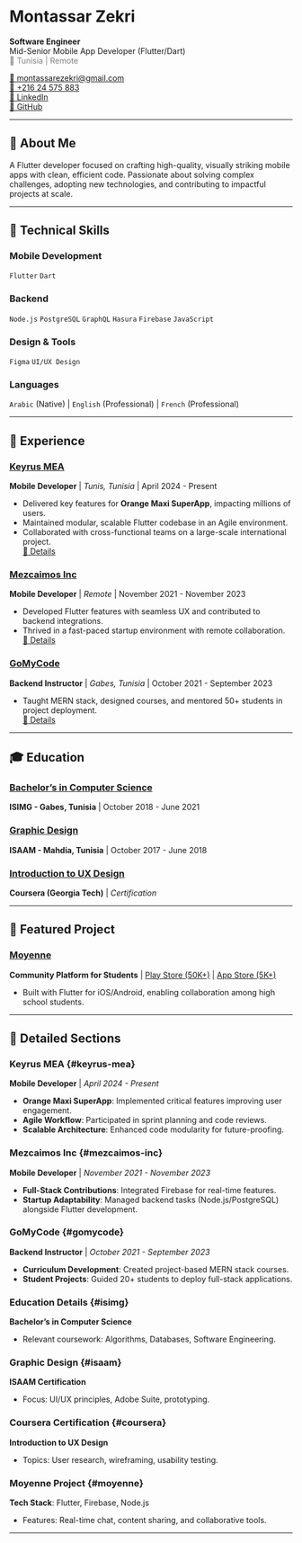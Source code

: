 

# Montassar Zekri  
**Software Engineer**  
Mid-Senior Mobile App Developer (Flutter/Dart)  
<span style="color:gray">📍 Tunisia | Remote</span>  

[📧 montassarezekri@gmail.com](mailto:montassarezekri@gmail.com)  
[📱 +216 24 575 883](tel:+21624575883)  
[💼 LinkedIn](/montassarezekri)  
[🐙 GitHub](https://github.com/módare)  

---

## 🚀 About Me  
A Flutter developer focused on crafting high-quality, visually striking mobile apps with clean, efficient code. Passionate about solving complex challenges, adopting new technologies, and contributing to impactful projects at scale.

---

## 🔧 Technical Skills  

### Mobile Development  
`Flutter` `Dart`  

### Backend  
`Node.js` `PostgreSQL` `GraphQL` `Hasura` `Firebase` `JavaScript`  

### Design & Tools  
`Figma` `UI/UX Design`  

### Languages  
`Arabic` (Native) | `English` (Professional) | `French` (Professional)  

---

## 💼 Experience  

### [Keyrus MEA](#keyrus-mea)  
**Mobile Developer** | *Tunis, Tunisia* | April 2024 - Present  
- Delivered key features for **Orange Maxi SuperApp**, impacting millions of users.  
- Maintained modular, scalable Flutter codebase in an Agile environment.  
- Collaborated with cross-functional teams on a large-scale international project.  
[🔗 Details](#keyrus-mea)  

### [Mezcaimos Inc](#mezcaimos-inc)  
**Mobile Developer** | *Remote* | November 2021 - November 2023  
- Developed Flutter features with seamless UX and contributed to backend integrations.  
- Thrived in a fast-paced startup environment with remote collaboration.  
[🔗 Details](#mezcaimos-inc)  

### [GoMyCode](#gomycode)  
**Backend Instructor** | *Gabes, Tunisia* | October 2021 - September 2023  
- Taught MERN stack, designed courses, and mentored 50+ students in project deployment.  
[🔗 Details](#gomycode)  

---

## 🎓 Education  

### [Bachelor’s in Computer Science](#isimg)  
**ISIMG - Gabes, Tunisia** | October 2018 - June 2021  

### [Graphic Design](#isaam)  
**ISAAM - Mahdia, Tunisia** | October 2017 - June 2018  

### [Introduction to UX Design](#coursera)  
**Coursera (Georgia Tech)** | *Certification*  

---

## 📂 Featured Project  

### [Moyenne](#moyenne)  
**Community Platform for Students** | [Play Store (50K+)](/) | [App Store (5K+)](/)  
- Built with Flutter for iOS/Android, enabling collaboration among high school students.  

---

## 📌 Detailed Sections  

### Keyrus MEA {#keyrus-mea}  
**Mobile Developer** | *April 2024 - Present*  
- **Orange Maxi SuperApp**: Implemented critical features improving user engagement.  
- **Agile Workflow**: Participated in sprint planning and code reviews.  
- **Scalable Architecture**: Enhanced code modularity for future-proofing.  

### Mezcaimos Inc {#mezcaimos-inc}  
**Mobile Developer** | *November 2021 - November 2023*  
- **Full-Stack Contributions**: Integrated Firebase for real-time features.  
- **Startup Adaptability**: Managed backend tasks (Node.js/PostgreSQL) alongside Flutter development.  

### GoMyCode {#gomycode}  
**Backend Instructor** | *October 2021 - September 2023*  
- **Curriculum Development**: Created project-based MERN stack courses.  
- **Student Projects**: Guided 20+ students to deploy full-stack applications.  

### Education Details {#isimg}  
**Bachelor’s in Computer Science**  
- Relevant coursework: Algorithms, Databases, Software Engineering.  

### Graphic Design {#isaam}  
**ISAAM Certification**  
- Focus: UI/UX principles, Adobe Suite, prototyping.  

### Coursera Certification {#coursera}  
**Introduction to UX Design**  
- Topics: User research, wireframing, usability testing.  

### Moyenne Project {#moyenne}  
**Tech Stack**: Flutter, Firebase, Node.js  
- Features: Real-time chat, content sharing, and collaborative tools.  

---


